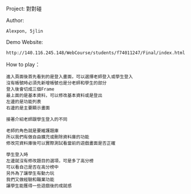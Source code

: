 Project: 對對碰

Author: 

	Alexpon, 5jlin

Demo Website:
	
	http://140.116.245.148/WebCourse/students/f74011247/Final/index.html

How to play：
	
	進入頁面後首先看到的是登入畫面，可以選擇老師登入或學生登入
	沒有帳號時必須先新增帳號也是分老師和學生的部分
	登入後會切成三個Frame
	最上面的是基本資料，可以修改基本資料或是登出
	左邊的是功能列表
	右邊的是主要顯示畫面
	
	接著介紹老師跟學生登入的不同	
		
	老師的角色就是要維護題庫
	所以我們有做自由擴充或刪除資料庫的功能
	修改完資料庫後可以實際測試看當前的遊戲畫面是否正確

	學生登入時
	左邊就沒有修改題目的選項，可是多了高分榜
	可以看自己是否在高分榜中
	另外為了讓學生有動力玩
	我們又做經驗和職業功能
	讓學生能獲得一些遊戲後的成就感
